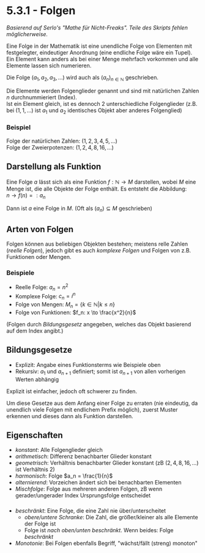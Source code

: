 # 5.3.1 - Folgen
*Basierend auf Serlo's "Mathe für Nicht-Freaks". Teile des Skripts fehlen möglicherweise.*

Eine Folge in der Mathematik ist eine unendliche Folge von Elementen mit festgelegter,
eindeutiger Anordnung (eine endliche Folge wäre ein Tupel).
Ein Element kann anders als bei einer Menge mehrfach vorkommen und alle Elemente lassen sich numerieren.

Die Folge $(a_1,a_2,a_3,...)$ wird auch als $(a_n)_{n \in \mathbb{N}}$ geschrieben.

Die Elemente werden Folgenglieder genannt und sind mit natürlichen Zahlen $n$ durchnummieriert (Index).  
Ist ein Element gleich, ist es dennoch 2 unterschiedliche Folgenglieder (z.B. bei $(1, 1, ...)$
ist $a_1$ und $a_2$ identisches Objekt aber anderes Folgenglied)

### Beispiel
Folge der natürlichen Zahlen: $(1, 2, 3, 4, 5, ...)$  
Folge der Zweierpotenzen: $(1, 2, 4, 8, 16, ...)$


## Darstellung als Funktion
Eine Folge $a$ lässt sich als eine Funktion $f: \mathbb{N} \to M$ darstellen, 
wobei $M$ eine Menge ist, die alle Objekte der Folge enthält. Es entsteht die Abbildung:  
$n \to f(n) =: a_n$

Dann ist $a$ eine Folge in $M$. (Oft als $(a_n) \subseteq M$ geschrieben)


## Arten von Folgen
Folgen können aus beliebigen Objekten bestehen; meistens relle Zahlen (*reelle Folgen*), 
jedoch gibt es auch *komplexe Folgen* und Folgen von z.B. Funktionen oder Mengen.

### Beispiele
- Reelle Folge: $a_n = n^2$
- Komplexe Folge: $c_n = i^n$
- Folge von Mengen: $M_n = \{ k \in \mathbb{N} | k \le n \}$
- Folge von Funktionen: $f_n: x \to \frac{x^2}{n}$

(Folgen durch *Bildungsgesetz* angegeben, welches das Objekt basierend auf dem Index angibt.)


## Bildungsgesetze
- Explizit: Angabe eines Funktionsterms wie Beispiele oben
- Rekursiv: $a_1$ und $a_{n+1}$ definiert; somit ist $a_{n+1}$ von allen vorherigen Werten abhängig

Explizit ist einfacher, jedoch oft schwerer zu finden.

Um diese Gesetze aus dem Anfang einer Folge zu erraten (nie eindeutig, da unendlich viele Folgen
mit endlichem Prefix möglich), zuerst Muster erkennen und dieses dann als Funktion darstellen.


## Eigenschaften
- *konstant*: Alle Folgenglieder gleich
- *arithmetisch*: Differenz benachbarter Glieder konstant
- *geometrisch*: Verhältnis benachbarter Glieder konstant (zB $(2, 4, 8, 16, ...)$ ist Verhältnis $2$)
- *harmonisch*: Folge $a_n = \frac{1}{n}$
- *alternierend*: Vorzeichen ändert sich bei benachbarten Elementen
- *Mischfolge*: Folge aus mehreren anderen Folgen, zB wenn gerader/ungerader Index Ursprungsfolge entscheidet

###
- *beschränkt*: Eine Folge, die eine Zahl nie über/unterscheitet
    - *obere/untere Schranke*: Die Zahl, die größer/kleiner als alle Elemente der Folge ist
    - Folge ist *nach oben/unten beschränkt*. Wenn beides: Folge *beschränkt*
- *Monotonie*: Bei Folgen ebenfalls Begriff, "wächst/fällt (streng) monoton"


